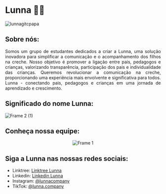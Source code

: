 <h1>Lunna 💜💜</h1> 

![lunnagitcpapa](https://github.com/LunnaCompany/.github/assets/147529312/e4bfbd0e-f45f-4a94-82b8-e6a8f64811ac)

<h2>Sobre nós:</h2>
<div align="justify">    
Somos um grupo de estudantes dedicados a criar a Lunna, uma solução inovadora para simplificar a comunicação e o acompanhamento dos filhos na creche. Nosso objetivo é promover a ligação entre pais, pedagogos e crianças, valorizando transparência, participação dos pais e individualidade das crianças. Queremos revolucionar a comunicação na creche, proporcionando uma experiência mais envolvente e significativa para todos. Lunna - conectando pais, pedagogos e crianças em uma jornada de aprendizado e crescimento.
</div>        


<h2>Significado do nome Lunna:</h2>

![Frame 2 (1)](https://github.com/LunnaCompany/.github/assets/147529312/d36eac45-175e-437e-90fe-fd387e712633)


<h2>Conheça nossa equipe:</h2>

<div align="center">
    
![Frame 1](https://github.com/LunnaCompany/.github/assets/147529312/fd645834-4699-4a6a-b40a-5973da335e90)

</div>

<h2>Siga a Lunna nas nossas redes sociais:</h2>  
    
- Linktree: [Linktree Lunna](https://linktr.ee/lunnacompany)
- Linkedin: [Linkedin Lunna](https://www.linkedin.com/company/lunnacompany)
- Instagram: [@lunnacompany](https://www.instagram.com/lunnacompany/)
- TikTok: [@lunna.company](https://www.tiktok.com/@lunna.company)


